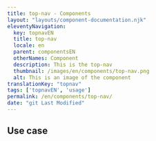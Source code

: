 ```yaml
---
title: top-nav - Components
layout: "layouts/component-documentation.njk"
eleventyNavigation:
  key: topnavEN
  title: top-nav
  locale: en
  parent: componentsEN
  otherNames: Component
  description: This is the top-nav
  thumbnail: /images/en/components/top-nav.png
  alt: This is an image of the component
translationKey: "topnav"
tags: ['topnavEN', 'usage']
permalink: /en/components/top-nav/
date: "git Last Modified"
---
```


## Use case
